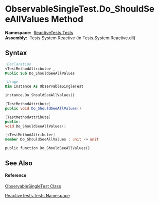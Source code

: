 # ObservableSingleTest.Do\_ShouldSeeAllValues Method

**Namespace:**  [ReactiveTests.Tests](ReactiveTests.Tests\ReactiveTests.Tests.md)  
**Assembly:**  Tests.System.Reactive (in Tests.System.Reactive.dll)

## Syntax

```vb
'Declaration
<TestMethodAttribute> _
Public Sub Do_ShouldSeeAllValues
```

```vb
'Usage
Dim instance As ObservableSingleTest

instance.Do_ShouldSeeAllValues()
```

```csharp
[TestMethodAttribute]
public void Do_ShouldSeeAllValues()
```

```c++
[TestMethodAttribute]
public:
void Do_ShouldSeeAllValues()
```

```fsharp
[<TestMethodAttribute>]
member Do_ShouldSeeAllValues : unit -> unit 
```

```jscript
public function Do_ShouldSeeAllValues()
```

## See Also

#### Reference

[ObservableSingleTest Class](ObservableSingleTest\ObservableSingleTest.md)

[ReactiveTests.Tests Namespace](ReactiveTests.Tests\ReactiveTests.Tests.md)




